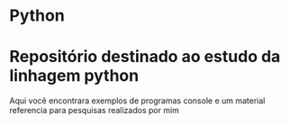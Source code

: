 # Python
# Repositório destinado ao estudo da linhagem python
Aqui você encontrara exemplos de programas console e um material referencia para pesquisas realizados por mim
